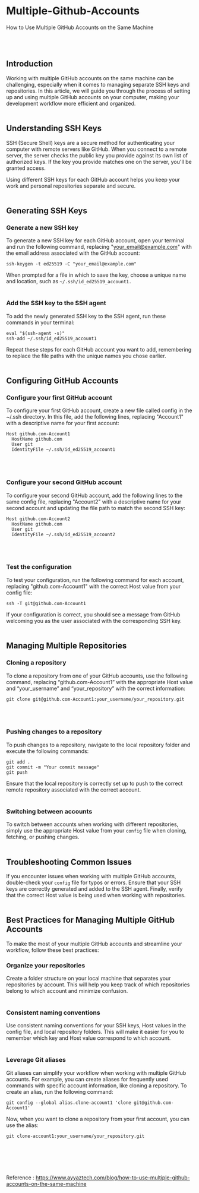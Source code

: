 # Multiple-Github-Accounts
How to Use Multiple GitHub Accounts on the Same Machine

<br ><br >
## Introduction
Working with multiple GitHub accounts on the same machine can be challenging, especially when it comes to managing separate SSH keys and repositories. In this article, we will guide you through the process of setting up and using multiple GitHub accounts on your computer, making your development workflow more efficient and organized.
<br ><br >


## Understanding SSH Keys
SSH (Secure Shell) keys are a secure method for authenticating your computer with remote servers like GitHub. When you connect to a remote server, the server checks the public key you provide against its own list of authorized keys. If the key you provide matches one on the server, you'll be granted access.

Using different SSH keys for each GitHub account helps you keep your work and personal repositories separate and secure.
<br ><br >


## Generating SSH Keys
### Generate a new SSH key
To generate a new SSH key for each GitHub account, open your terminal and run the following command, replacing "your_email@example.com" with the email address associated with the GitHub account:
```
ssh-keygen -t ed25519 -C "your_email@example.com"
```
When prompted for a file in which to save the key, choose a unique name and location, such as `~/.ssh/id_ed25519_account1.`
<br ><br >

### Add the SSH key to the SSH agent
To add the newly generated SSH key to the SSH agent, run these commands in your terminal:
```
eval "$(ssh-agent -s)"
ssh-add ~/.ssh/id_ed25519_account1
```
Repeat these steps for each GitHub account you want to add, remembering to replace the file paths with the unique names you chose earlier.
<br ><br >


## Configuring GitHub Accounts
### Configure your first GitHub account
To configure your first GitHub account, create a new file called config in the ~/.ssh directory. In this file, add the following lines, replacing "Account1" with a descriptive name for your first account:
```
Host github.com-Account1
  HostName github.com
  User git
  IdentityFile ~/.ssh/id_ed25519_account1
```
<br ><br >

### Configure your second GitHub account
To configure your second GitHub account, add the following lines to the same config file, replacing "Account2" with a descriptive name for your second account and updating the file path to match the second SSH key:
```
Host github.com-Account2
  HostName github.com
  User git
  IdentityFile ~/.ssh/id_ed25519_account2
```
<br ><br >

### Test the configuration
To test your configuration, run the following command for each account, replacing "github.com-Account1" with the correct Host value from your config file:
```
ssh -T git@github.com-Account1
```
If your configuration is correct, you should see a message from GitHub welcoming you as the user associated with the corresponding SSH key.
<br ><br >


## Managing Multiple Repositories
### Cloning a repository
To clone a repository from one of your GitHub accounts, use the following command, replacing “github.com-Account1” with the appropriate Host value and “your_username” and “your_repository” with the correct information:
```
git clone git@github.com-Account1:your_username/your_repository.git
```
<br ><br >

### Pushing changes to a repository
To push changes to a repository, navigate to the local repository folder and execute the following commands:
```
git add .
git commit -m "Your commit message"
git push
```
Ensure that the local repository is correctly set up to push to the correct remote repository associated with the correct account.
<br ><br >

### Switching between accounts
To switch between accounts when working with different repositories, simply use the appropriate Host value from your `config` file when cloning, fetching, or pushing changes.
<br ><br >


## Troubleshooting Common Issues
If you encounter issues when working with multiple GitHub accounts, double-check your `config` file for typos or errors. Ensure that your SSH keys are correctly generated and added to the SSH agent. Finally, verify that the correct Host value is being used when working with repositories.
<br ><br >


## Best Practices for Managing Multiple GitHub Accounts
To make the most of your multiple GitHub accounts and streamline your workflow, follow these best practices:
<br >
### Organize your repositories
Create a folder structure on your local machine that separates your repositories by account. This will help you keep track of which repositories belong to which account and minimize confusion.
<br ><br >

### Consistent naming conventions
Use consistent naming conventions for your SSH keys, Host values in the config file, and local repository folders. This will make it easier for you to remember which key and Host value correspond to which account.
<br ><br >

### Leverage Git aliases
Git aliases can simplify your workflow when working with multiple GitHub accounts. For example, you can create aliases for frequently used commands with specific account information, like cloning a repository. To create an alias, run the following command:
```
git config --global alias.clone-account1 'clone git@github.com-Account1'
```
Now, when you want to clone a repository from your first account, you can use the alias:
```
git clone-account1:your_username/your_repository.git
```
<br ><br ><br ><br >


Reference : https://www.ayyaztech.com/blog/how-to-use-multiple-github-accounts-on-the-same-machine
